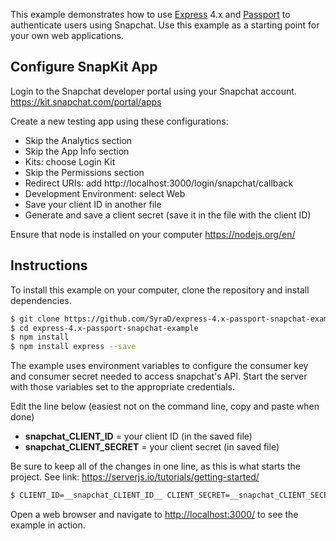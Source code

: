 This example demonstrates how to use [Express](http://expressjs.com/) 4.x and
[Passport](http://passportjs.org/) to authenticate users using Snapchat.  Use
this example as a starting point for your own web applications.
## Configure SnapKit App

Login to the Snapchat developer portal using your Snapchat account.
https://kit.snapchat.com/portal/apps

Create a new testing app using these configurations:
* Skip the Analytics section
* Skip the App Info section
* Kits: choose Login Kit
* Skip the Permissions section
* Redirect URIs:  add http://localhost:3000/login/snapchat/callback
* Development Environment: select Web
* Save your client ID in another file
* Generate and save a client secret (save it in the file with the client ID)

Ensure that node is installed on your computer
https://nodejs.org/en/

## Instructions

To install this example on your computer, clone the repository and install
dependencies.

```bash
$ git clone https://github.com/SyraD/express-4.x-passport-snapchat-example.git
$ cd express-4.x-passport-snapchat-example
$ npm install
$ npm install express --save
```

The example uses environment variables to configure the consumer key and
consumer secret needed to access snapchat's API.  Start the server with those
variables set to the appropriate credentials.

Edit the line below (easiest not on the command line, copy and paste when done)
* __snapchat_CLIENT_ID__ = your client ID (in the saved file)
* __snapchat_CLIENT_SECRET__ = your client secret (in saved file)

Be sure to keep all of the changes in one line, as this is what starts the project. 
See link: https://serverjs.io/tutorials/getting-started/
```bash
$ CLIENT_ID=__snapchat_CLIENT_ID__ CLIENT_SECRET=__snapchat_CLIENT_SECRET__ SESSION_SECRET=whatever node server.js
```

Open a web browser and navigate to [http://localhost:3000/](http://localhost:3000/)
to see the example in action.

